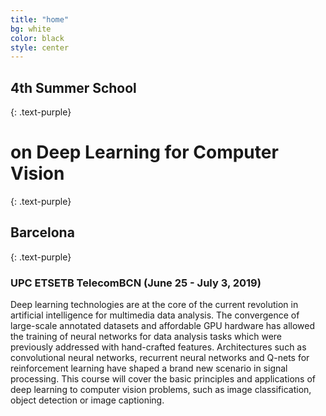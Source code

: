 ```yaml
---
title: "home"
bg: white
color: black
style: center
---
```


## 4th Summer School 
{: .text-purple}
# on **Deep Learning for Computer Vision**
{: .text-purple}
## Barcelona
{: .text-purple}

### UPC ETSETB TelecomBCN (June 25 - July 3, 2019)

Deep learning technologies are at the core of the current revolution in artificial intelligence for multimedia data analysis. The convergence of large-scale annotated datasets and affordable GPU hardware has allowed the training of neural networks for data analysis tasks which were previously addressed with hand-crafted features. Architectures such as convolutional neural networks, recurrent neural networks and Q-nets for reinforcement learning have shaped a brand new scenario in signal processing. This course will cover the basic principles and applications of deep learning to computer vision problems, such as image classification, object detection or image captioning.
